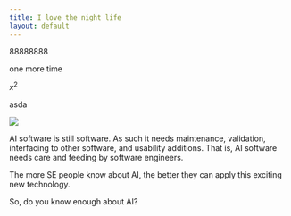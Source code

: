 ```yaml
---
title: I love the night life
layout: default
---
```


88888888

one more time

$x^2$

asda

![](img/se4ai.png)

AI software is still software. As such it needs
maintenance, validation, interfacing to other software, and usability additions.
That is, AI software needs care and feeding by software engineers.

The more SE people know about AI, the better they can apply this exciting new technology.

So, do you know enough about AI?

